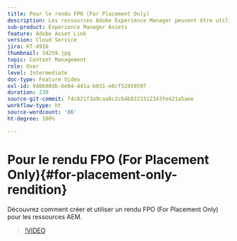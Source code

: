 ```yaml
---
title: Pour le rendu FPO (For Placement Only)
description: Les ressources Adobe Experience Manager peuvent être utilisées par les personnes chargées de la conception et de la création dans leurs applications de bureau Adobe Creative Cloud préférées. L’extension Adobe Asset Link pour Adobe Creative Cloud Enterprise étend la fonctionnalité de recherche et de navigation, de tri, de prévisualisation, de chargement de ressources, d’extraction, de modification, d’archivage et d’affichage des métadonnées des ressources AEM dans des outils de Creative Cloud tels qu’Adobe Photoshop, InDesign et Illustrator.
sub-product: Experience Manager Assets
feature: Adobe Asset Link
version: Cloud Service
jira: KT-4916
thumbnail: 34259.jpg
topic: Content Management
role: User
level: Intermediate
doc-type: Feature Video
exl-id: 940608db-6e84-441a-b031-e8cf52459597
duration: 230
source-git-commit: f4c621f3a9caa8c2c64b8323312343fe421a5aee
workflow-type: ht
source-wordcount: '86'
ht-degree: 100%

---
```


# Pour le rendu FPO (For Placement Only){#for-placement-only-rendition}

Découvrez comment créer et utiliser un rendu FPO (For Placement Only) pour les ressources AEM.

>[!VIDEO](https://video.tv.adobe.com/v/34259?quality=12&learn=on)

